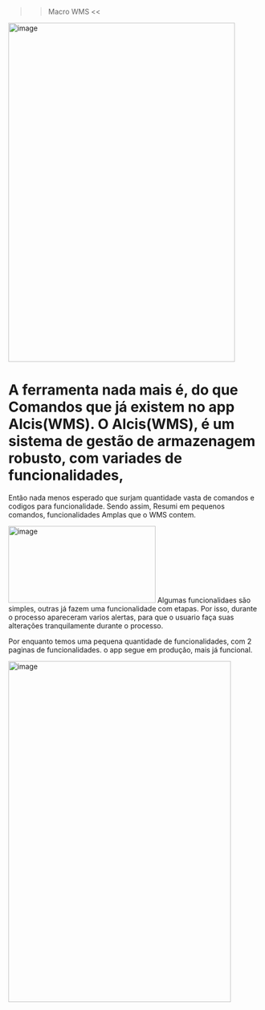 >> Macro WMS <<

<img width="451" height="675" alt="image" src="https://github.com/user-attachments/assets/76e552ca-f39b-4404-a814-93b6ed31c95f" />

# A ferramenta nada mais é, do que Comandos que já existem no app Alcis(WMS). O Alcis(WMS), é um sistema de gestão de armazenagem robusto, com variades de funcionalidades, 
Então nada menos esperado que surjam quantidade vasta de comandos e codigos para funcionalidade. Sendo assim, Resumi em pequenos comandos, funcionalidades Amplas que o
WMS contem.

<img width="293" height="153" alt="image" src="https://github.com/user-attachments/assets/99d69b2a-9707-4877-87e3-e288fabb5a25" />
Algumas funcionalidaes são simples, outras já fazem uma funcionalidade com etapas. Por isso, durante o processo apareceram varios alertas, para que o usuario faça suas
alterações tranquilamente durante o processo.

Por enquanto temos uma pequena quantidade de funcionalidades, com 2 paginas de funcionalidades. o app segue em produção, mais já funcional.

<img width="443" height="679" alt="image" src="https://github.com/user-attachments/assets/f1c78df4-cdf0-4d2d-b4f7-0d8c39070482" />
